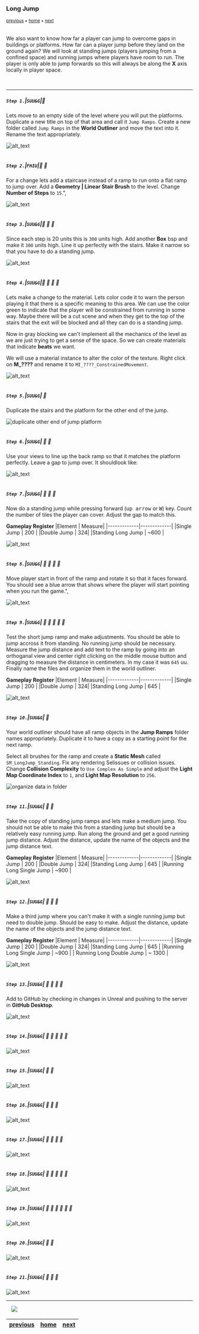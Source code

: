 <img src="https://via.placeholder.com/1000x4/45D7CA/45D7CA" alt="drawing" height="4px"/>

### Long Jump

<sub>[previous](../gameplay-scale/README.md#user-content-gameplay--scale-register) • [home](../README.md#user-content-ue4-intro-to-level-design) • [next](../readme/README.md#user-content-readmemd-file)</sub>

<img src="https://via.placeholder.com/1000x4/45D7CA/45D7CA" alt="drawing" height="4px"/>

We also want to know how far a player can jump to overcome gaps in buildings or platforms.  How far can a player jump before they land on the ground again? We will look at standing jumps (players jumping from a confined space) and running jumps where players have room to run.  The player is only able to jump forwards so this will always be along the **X** axis locally in player space.

<br>

---


##### `Step 1.`\|`SUU&G`|:small_blue_diamond:

Lets move to an empty side of the level where you will put the platforms. Duplicate a new title on top of that area and call it `Jump Ramps`. Create a new folder called `Jump Ramps` in the **World Outliner** and move the text into it. Rename the text appropriately.


![alt_text](images/.jpg)

<img src="https://via.placeholder.com/500x2/45D7CA/45D7CA" alt="drawing" height="2px" alt = ""/>

##### `Step 2.`\|`FHIU`|:small_blue_diamond: :small_blue_diamond: 

For a change lets add a staircase instead of a ramp to run onto a flat ramp to jump over.  Add a **Geometry | Linear Stair Brush** to the level. Change **Number of Steps** to `15`.",

![alt_text](images/.jpg)

<img src="https://via.placeholder.com/500x2/45D7CA/45D7CA" alt="drawing" height="2px" alt = ""/>

##### `Step 3.`\|`SUU&G`|:small_blue_diamond: :small_blue_diamond: :small_blue_diamond:

Since each step is 20 units this is `300` units high.  Add another **Box** bsp and make it `300` units high.  Line it up perfectly with the stairs. Make it narrow so that you have to do a standing jump.

![alt_text](images/.jpg)

<img src="https://via.placeholder.com/500x2/45D7CA/45D7CA" alt="drawing" height="2px" alt = ""/>

##### `Step 4.`\|`SUU&G`|:small_blue_diamond: :small_blue_diamond: :small_blue_diamond: :small_blue_diamond:
Lets make a change to the material. Lets color code it to warn the person playing it that there is a specific meaning to this area.  We can use the color green to indicate that the player will be constrained from running in some way.  Maybe there will be a cut scene and when they get to the top of the stairs that the exit will be blocked and all they can do is a standing jump.

Now in gray blocking we can't implement all the mechanics of the level as we are just trying to get a sense of the space.  So we can create materials that indicate **beats** we want.

We will use a material instance to alter the color of the texture.  Right click on **M_????** and rename it to `MI_????_ConstrainedMovement`.

![alt_text](images/.jpg)

<img src="https://via.placeholder.com/500x2/45D7CA/45D7CA" alt="drawing" height="2px" alt = ""/>

##### `Step 5.`\|`SUU&G`| :small_orange_diamond:

Duplicate the stairs and the platform for the other end of the jump. 

![duplicate other end of jump platform](images/.jpg)

<img src="https://via.placeholder.com/500x2/45D7CA/45D7CA" alt="drawing" height="2px" alt = ""/>

##### `Step 6.`\|`SUU&G`| :small_orange_diamond: :small_blue_diamond:

Use your views to line up the back ramp so that it matches the platform perfectly.  Leave a gap to jump over.  It shouldlook like:

![alt_text](images/.jpg)

<img src="https://via.placeholder.com/500x2/45D7CA/45D7CA" alt="drawing" height="2px" alt = ""/>

##### `Step 7.`\|`SUU&G`| :small_orange_diamond: :small_blue_diamond: :small_blue_diamond:

Now do a standing jump while pressing forward (<kbd>up arrow</kbd> or <kbd>W</kbd>) key.  Count the number of tiles the player can cover.  Adjust the gap to match this.

**Gameplay Register**
|Element | Measure|
|-------------|-------------|
|Single Jump | 200 |
|Double Jump | 324|
|Standing Long Jump | ~600 | 

![alt_text](images/.jpg)

<img src="https://via.placeholder.com/500x2/45D7CA/45D7CA" alt="drawing" height="2px" alt = ""/>

##### `Step 8.`\|`SUU&G`| :small_orange_diamond: :small_blue_diamond: :small_blue_diamond: :small_blue_diamond:

Move player start in front of the ramp and rotate it so that it faces forward.  You should see a blue arrow that shows where the player will start pointing when you run the game.",

![alt_text](images/.jpg)

<img src="https://via.placeholder.com/500x2/45D7CA/45D7CA" alt="drawing" height="2px" alt = ""/>

##### `Step 9.`\|`SUU&G`| :small_orange_diamond: :small_blue_diamond: :small_blue_diamond: :small_blue_diamond: :small_blue_diamond:

Test the short jump ramp and make adjustments.  You should be able to jump accross it from standing.  No running jump should be necessary.  Measure the jump distance and add text to the ramp by going into an orthoganal view and center right clicking on the middle mouse button and dragging to measure the distance in centimeters.  In my case it was `645` uu.  Finally name the files and organize them in the world outliner.

**Gameplay Register**
|Element | Measure|
|-------------|-------------|
|Single Jump | 200 |
|Double Jump | 324|
|Standing Long Jump | 645 | 

![alt_text](images/.jpg)

<img src="https://via.placeholder.com/500x2/45D7CA/45D7CA" alt="drawing" height="2px" alt = ""/>

##### `Step 10.`\|`SUU&G`| :large_blue_diamond:


Your world outliner should have all ramp objects in the **Jump Ramps** folder names appropriately. Duplicate it to have a copy as a starting point for the next ramp.

Select all brushes for the ramp and create a **Static Mesh** called `SM_LongJump_Standing`. Fix any rendering Selissues or collision issues. Change **Collision Complexity** to `Use Complex As Simple` and adjust the **Light Map Coordinate Index** to `1`, and **Light Map Resolution** to `256`.

![organize data in folder](images/.jpg)

<img src="https://via.placeholder.com/500x2/45D7CA/45D7CA" alt="drawing" height="2px" alt = ""/>

##### `Step 11.`\|`SUU&G`| :large_blue_diamond: :small_blue_diamond: 

Take the copy of standing jump ramps and lets make a medium jump.  You should not be able to make this from a standing jump but should be a relatively easy running jump.  Run along the ground and get a good running jump distance. Adjust the distance, update the name of the objects and the jump distance text.

**Gameplay Register**
|Element | Measure|
|-------------|-------------|
|Single Jump | 200 |
|Double Jump | 324|
|Standing Long Jump | 645 | 
|Running Long Single Jump | ~900 |

![alt_text](images/.jpg)

<img src="https://via.placeholder.com/500x2/45D7CA/45D7CA" alt="drawing" height="2px" alt = ""/>


##### `Step 12.`\|`SUU&G`| :large_blue_diamond: :small_blue_diamond: :small_blue_diamond: 

Make a third jump where you can't make it with a single running jump but need to double jump.  Should be easy to make. Adjust the distance, update the name of the objects and the jump distance text.

**Gameplay Register**
|Element | Measure|
|-------------|-------------|
|Single Jump | 200 |
|Double Jump | 324|
|Standing Long Jump | 645 | 
|Running Long Single Jump | ~900 |
| Running Long Double Jump | ~ 1300 | 

![alt_text](images/.jpg)

<img src="https://via.placeholder.com/500x2/45D7CA/45D7CA" alt="drawing" height="2px" alt = ""/>

##### `Step 13.`\|`SUU&G`| :large_blue_diamond: :small_blue_diamond: :small_blue_diamond:  :small_blue_diamond: 

Add to GitHub by checking in changes in Unreal and pushing to the server in **GitHub Desktop**.

![alt_text](images/.jpg)

<img src="https://via.placeholder.com/500x2/45D7CA/45D7CA" alt="drawing" height="2px" alt = ""/>

##### `Step 14.`\|`SUU&G`| :large_blue_diamond: :small_blue_diamond: :small_blue_diamond: :small_blue_diamond:  :small_blue_diamond: 

![alt_text](images/.jpg)

<img src="https://via.placeholder.com/500x2/45D7CA/45D7CA" alt="drawing" height="2px" alt = ""/>

##### `Step 15.`\|`SUU&G`| :large_blue_diamond: :small_orange_diamond: 

![alt_text](images/.jpg)

<img src="https://via.placeholder.com/500x2/45D7CA/45D7CA" alt="drawing" height="2px" alt = ""/>

##### `Step 16.`\|`SUU&G`| :large_blue_diamond: :small_orange_diamond:   :small_blue_diamond: 

![alt_text](images/.jpg)

<img src="https://via.placeholder.com/500x2/45D7CA/45D7CA" alt="drawing" height="2px" alt = ""/>

##### `Step 17.`\|`SUU&G`| :large_blue_diamond: :small_orange_diamond: :small_blue_diamond: :small_blue_diamond:

![alt_text](images/.jpg)

<img src="https://via.placeholder.com/500x2/45D7CA/45D7CA" alt="drawing" height="2px" alt = ""/>

##### `Step 18.`\|`SUU&G`| :large_blue_diamond: :small_orange_diamond: :small_blue_diamond: :small_blue_diamond: :small_blue_diamond:

![alt_text](images/.jpg)

<img src="https://via.placeholder.com/500x2/45D7CA/45D7CA" alt="drawing" height="2px" alt = ""/>

##### `Step 19.`\|`SUU&G`| :large_blue_diamond: :small_orange_diamond: :small_blue_diamond: :small_blue_diamond: :small_blue_diamond: :small_blue_diamond:

![alt_text](images/.jpg)

<img src="https://via.placeholder.com/500x2/45D7CA/45D7CA" alt="drawing" height="2px" alt = ""/>

##### `Step 20.`\|`SUU&G`| :large_blue_diamond: :large_blue_diamond:

![alt_text](images/.jpg)

<img src="https://via.placeholder.com/500x2/45D7CA/45D7CA" alt="drawing" height="2px" alt = ""/>

##### `Step 21.`\|`SUU&G`| :large_blue_diamond: :large_blue_diamond: :small_blue_diamond:

![alt_text](images/.jpg)

___

<img src="https://via.placeholder.com/500x2/45D7CA/45D7CA" alt="drawing" height="2px" alt = ""/>

<img src="https://via.placeholder.com/1000x4/dba81a/dba81a" alt="drawing" height="4px" alt = ""/>

<img src="https://via.placeholder.com/1000x100/45D7CA/000000/?text=Next Up - README.md File">

<img src="https://via.placeholder.com/1000x4/dba81a/dba81a" alt="drawing" height="4px" alt = ""/>

| [previous](../gameplay-scale/README.md#user-content-gameplay--scale-register)| [home](../README.md#user-content-ue4-intro-to-level-design) | [next](../readme/README.md#user-content-readmemd-file)|
|---|---|---|
